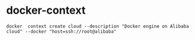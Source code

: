 # docker-context
`docker  context create cloud --description "Docker engine on Alibaba cloud" --docker "host=ssh://root@alibaba"`

